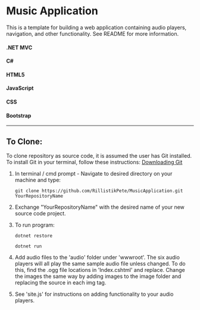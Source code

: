 # Music Application

This is a template for building a web application containing audio players, navigation, and other functionality. See README for more information.  

#### .NET MVC
#### C#
#### HTML5
#### JavaScript
#### CSS
#### Bootstrap

<hr>

## To Clone:

To clone repository as source code, it is assumed the user has Git installed.  To install Git in your terminal, follow these instructions: [Downloading Git](https://git-scm.com/book/en/v2/Getting-Started-Installing-Git)

1. In terminal / cmd prompt - Navigate to desired directory on your machine and type:

    ```git clone https://github.com/RillistikPete/MusicApplication.git YourRepositoryName```

2. Exchange "YourRepositoryName" with the desired name of your new source code project.

3. To run program:

    ```dotnet restore```

    ```dotnet run```

4. Add audio files to the 'audio' folder under 'wwwroot'.  The six audio players will all play the same sample audio file unless changed.  To do this, find the .ogg file locations in 'Index.cshtml' and replace.  Change the images the same way by adding images to the image folder and replacing the source in each img tag.

5. See 'site.js' for instructions on adding functionality to your audio players.

